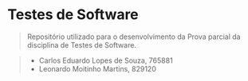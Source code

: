 # Testes de Software

> Repositório utilizado para o desenvolvimento da Prova parcial da disciplina de Testes de Software.

>- Carlos Eduardo Lopes de Souza, 765881
>- Leonardo Moitinho Martins, 829120
